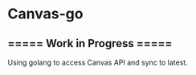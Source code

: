 # Canvas-go

## ===== Work in Progress =====

Using golang to access Canvas API and sync to latest. 


